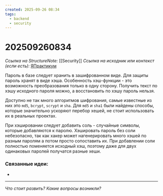 ```yaml
---
created: 2025-09-26 08:34
tags:
  - backend
  - security
---
```

# 202509260834
*Ссылка на StructureNote:* [[Security]]
*Ссылка на исходник или контекст (если есть):* [ЯПрактикум](https://practicum.yandex.ru/learn/backend-nodejs/courses/16b47298-e20d-4fde-9619-1ab305039a00/sprints/564238/topics/a4928f0d-5f69-4053-bea3-fa90d3a2a89f/lessons/f64ab175-1f2d-4beb-b105-b9704a51c7c8/)

Пароль в базе следует хранить в зашифрованном виде. Для защиты пароль хранят в виде хэша. Особенность хэш-функции - это возможность преобразования только в одну сторону. Получить текст по хэшу исходного пароля можно, а восстановить по хэшу пароль нельзя.

Доступно не так много алгоритмов шифрования, самые известные из них это `md5`, `bcrypt`, `scrypt` и `sha`. Для `md5` и `sha1` были найдены способы, которые значительно ускоряют перебор хешей, не стоит использовать их в реальных проектах.

При хэшировании следует добавить соль - случайные символы, которые добавляются к паролю. Хэшировать пароль без соли небезопасно, так как хакер может нагенерировать много хэшей по разным паролям а потом просто сопоставить их. 
При добавлении соли полностью поменяется исходный хэш, поэтому даже для двух одинаковых паролей получатся разные хеши.

### Связанные идеи:
* 
---

*Что стоит развить? Какие вопросы возникли?*